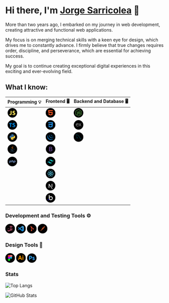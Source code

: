 # Hi there, I'm [Jorge Sarricolea](https://jorgesarricolea.com) 👋

More than two years ago, I embarked on my journey in web development, creating attractive and functional web applications.

My focus is on merging technical skills with a keen eye for design, which drives me to constantly advance. I firmly believe that true changes requires order, discipline, and perseverance, which are essential for achieving success.

My goal is to continue creating exceptional digital experiences in this exciting and ever-evolving field.

## What I know:

| **Programming 💡** | **Frontend 🖥️** | **Backend and Database 🖥️** |
| --- | --- | --- |
| [<img src="assets/javascript-icon.png" alt="js logo" width="30">](https://developer.mozilla.org/en-US/docs/Web/JavaScript) | [<img src="assets/html-icon.png" alt="html logo" width="30">](https://devdocs.io/html/) | [<img src="assets/nodejs-icon.png" alt="nodejs logo" width="30">](https://devdocs.io/node/) |
| [<img src="assets/typescript-icon.png" alt="typescript logo" width="30">](https://www.typescriptlang.org/docs/) | [<img src="assets/css-icon.png" alt="css logo" width="30">](https://devdocs.io/css/) | [<img src="assets/express-icon.png" alt="ex logo" width="30">](https://expressjs.com/en/starter/installing.html) |
| [<img src="assets/python-icon.png" alt="python logo" width="30">](https://www.python.org/) | [<img src="assets/jquery-icon.png" alt="jquery logo" width="30">](https://api.jquery.com) | [<img src="assets/mysql-icon.png" alt="mysql logo" width="30">](https://dev.mysql.com/doc/) |
| [<img src="assets/java-icon.png" alt="ts logo" width="30">](https://www.java.com/es/) | [<img src="assets/boostrap-icon.png" alt="boostrap logo" width="30">](https://getbootstrap.com/docs/5.3/getting-started/introduction/) | |
| [<img src="assets/php-icon.png" alt="ts logo" width="30">](https://www.php.net/docs.php) | [<img src="assets/tailwindcss-icon.png" alt="tailwindcss logo" width="30">](https://tailwindcss.com/docs/installation) | |
| | [<img src="assets/reactjs-icon.png" alt="react logo" width="30">](https://es.reactjs.org/docs/getting-started.html) | |
| | [<img src="assets/nextjs-icon.png" alt="nextjs logo" width="30">](https://nextjs.org/docs) | |
| | [<img src="assets/bubbleio-icon.png" alt="bl logo" width="30">](https://manual.bubble.io) | |


### Development and Testing Tools ⚙️

[<img src="assets/jest-icon.png" alt="jest logo" width="30">](https://jestjs.io/docs/getting-started)
[<img src="assets/vscode-icon.png" alt="vscode logo" width="30">](https://code.visualstudio.com/docs)
[<img src="assets/git-icon.png" alt="git logo" width="30">](https://git-scm.com/doc)
[<img src="assets/postman-icon.png" alt="postman logo" width="30">](https://www.postman.com/api-documentation-tool/)

### Design Tools 🎨

[<img src="assets/figma-icon.png" alt="figma logo" width="30">](https://www.figma.com/best-practices/guide-to-developer-handoff/components-styles-and-documentation/)
[<img src="assets/illustrator-icon.png" alt="illustrator logo" width="30">](https://www.adobe.com/mx/products/illustrator/campaign/pricing.html?gclid=Cj0KCQjwla-hBhD7ARIsAM9tQKsX11p67rnk2_kAbfcpU9W1qAG-lYSYNhHfyAszxEHitQ1y0omBMCoaAqumEALw_wcB&sdid=KQPQL&mv=search&ef_id=Cj0KCQjwla-hBhD7ARIsAM9tQKsX11p67rnk2_kAbfcpU9W1qAG-lYSYNhHfyAszxEHitQ1y0omBMCoaAqumEALw_wcB:G:s&s_kwcid=AL!3085!3!442303209264!e!!g!!illustrator!188198382!10039621902)
[<img src="assets/photoshop-icon.png" alt="photoshop logo" width="30">](https://www.adobe.com/mx/products/photoshop.html)

### Stats
![Top Langs](https://github-readme-stats.vercel.app/api/top-langs/?username=JorgeSarricolea&theme=dark&layout=compact)  

![GitHub Stats](https://github-readme-stats.vercel.app/api/?username=JorgeSarricolea&theme=dark)

